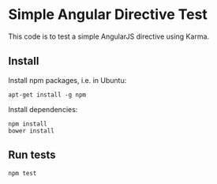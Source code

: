 # Simple Angular Directive Test #

This code is to test a simple AngularJS directive using Karma.

## Install ##

Install npm packages, i.e. in Ubuntu:

    apt-get install -g npm

Install dependencies:

    npm install
    bower install

## Run tests ##

    npm test